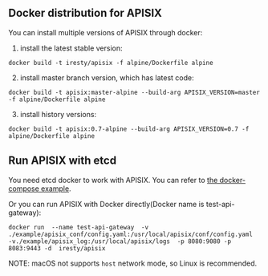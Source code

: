 ## Docker distribution for APISIX

You can install multiple versions of APISIX through docker:

1. install the latest stable version:
```
docker build -t iresty/apisix -f alpine/Dockerfile alpine
```

2. install master branch version, which has latest code:
```
docker build -t apisix:master-alpine --build-arg APISIX_VERSION=master -f alpine/Dockerfile alpine
```

3. install history versions:
```
docker build -t apisix:0.7-alpine --build-arg APISIX_VERSION=0.7 -f alpine/Dockerfile alpine
```


## Run APISIX with etcd
You need etcd docker to work with APISIX. You can refer to
 [the docker-compose example](example/README.md).

Or you can run APISIX with Docker directly(Docker name is test-api-gateway):
```
docker run  --name test-api-gateway  -v ./example/apisix_conf/config.yaml:/usr/local/apisix/conf/config.yaml  -v./example/apisix_log:/usr/local/apisix/logs  -p 8080:9080 -p  8083:9443 -d  iresty/apisix
```

NOTE: macOS not supports `host` network mode, so Linux is recommended.
